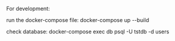 For development:

run the docker-compose file:
docker-compose up --build

check database:
docker-compose exec db psql -U tstdb -d users
